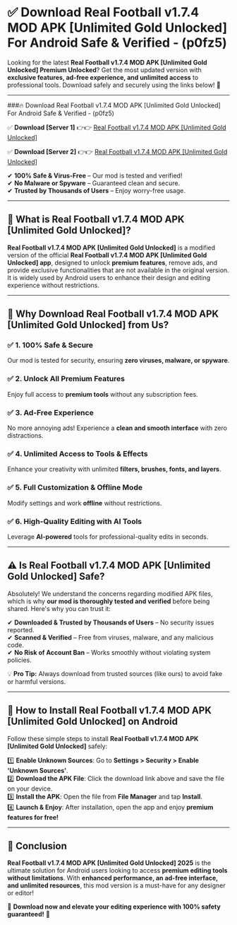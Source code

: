 
# ✅ Download Real Football v1.7.4 MOD APK [Unlimited Gold Unlocked] For Android Safe & Verified -  (p0fz5) 

Looking for the latest **Real Football v1.7.4 MOD APK [Unlimited Gold Unlocked] Premium Unlocked**? Get the most updated version with **exclusive features, ad-free experience, and unlimited access** to professional tools. Download safely and securely using the links below! 🚀  

---

###🔥 Download Real Football v1.7.4 MOD APK [Unlimited Gold Unlocked] For Android Safe & Verified -  (p0fz5)  

✅ **Download [Server 1]** 👉👉 [Real Football v1.7.4 MOD APK [Unlimited Gold Unlocked] ](https://apkcomod.com?title=Real_Football_v1.7.4_MOD_APK_[Unlimited_Gold_Unlocked])  

✅ **Download [Server 2]** 👉👉 [Real Football v1.7.4 MOD APK [Unlimited Gold Unlocked] ](https://apkcomod.com?title=Real_Football_v1.7.4_MOD_APK_[Unlimited_Gold_Unlocked])  

✔ **100% Safe & Virus-Free** – Our mod is tested and verified!  
✔ **No Malware or Spyware** – Guaranteed clean and secure.  
✔ **Trusted by Thousands of Users** – Enjoy worry-free usage.  

---

## 📌 What is Real Football v1.7.4 MOD APK [Unlimited Gold Unlocked]?  

**Real Football v1.7.4 MOD APK [Unlimited Gold Unlocked]** is a modified version of the official **Real Football v1.7.4 MOD APK [Unlimited Gold Unlocked] app**, designed to unlock **premium features**, remove ads, and provide exclusive functionalities that are not available in the original version. It is widely used by Android users to enhance their design and editing experience without restrictions.  

---

## 🌟 Why Download Real Football v1.7.4 MOD APK [Unlimited Gold Unlocked] from Us?  

### ✅ 1. 100% Safe & Secure  
Our mod is tested for security, ensuring **zero viruses, malware, or spyware**.  

### ✅ 2. Unlock All Premium Features  
Enjoy full access to **premium tools** without any subscription fees.  

### ✅ 3. Ad-Free Experience  
No more annoying ads! Experience a **clean and smooth interface** with zero distractions.  

### ✅ 4. Unlimited Access to Tools & Effects  
Enhance your creativity with unlimited **filters, brushes, fonts, and layers**.  

### ✅ 5. Full Customization & Offline Mode  
Modify settings and work **offline** without restrictions.  

### ✅ 6. High-Quality Editing with AI Tools  
Leverage **AI-powered** tools for professional-quality edits in seconds.  

---

## ⚠️ Is Real Football v1.7.4 MOD APK [Unlimited Gold Unlocked] Safe?  

Absolutely! We understand the concerns regarding modified APK files, which is why **our mod is thoroughly tested and verified** before being shared. Here's why you can trust it:  

✔ **Downloaded & Trusted by Thousands of Users** – No security issues reported.  
✔ **Scanned & Verified** – Free from viruses, malware, and any malicious code.  
✔ **No Risk of Account Ban** – Works smoothly without violating system policies.  

💡 **Pro Tip:** Always download from trusted sources (like ours) to avoid fake or harmful versions.  

---

## 📲 How to Install Real Football v1.7.4 MOD APK [Unlimited Gold Unlocked] on Android  

Follow these simple steps to install **Real Football v1.7.4 MOD APK [Unlimited Gold Unlocked]** safely:  

1️⃣ **Enable Unknown Sources**: Go to **Settings > Security > Enable 'Unknown Sources'**.  
2️⃣ **Download the APK File**: Click the download link above and save the file on your device.  
3️⃣ **Install the APK**: Open the file from **File Manager** and tap **Install**.  
4️⃣ **Launch & Enjoy**: After installation, open the app and enjoy **premium features for free!**  

---

## 🚀 Conclusion  

**Real Football v1.7.4 MOD APK [Unlimited Gold Unlocked] 2025** is the ultimate solution for Android users looking to access **premium editing tools without limitations**. With **enhanced performance, an ad-free interface, and unlimited resources**, this mod version is a must-have for any designer or editor!  

🔻 **Download now and elevate your editing experience with 100% safety guaranteed!** 🔻  
